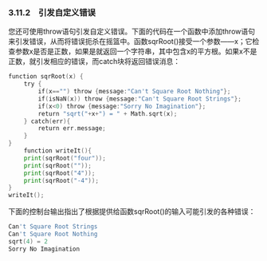 ### 3.11.2　引发自定义错误

您还可使用throw语句引发自定义错误。下面的代码在一个函数中添加throw语句来引发错误，从而将错误扼杀在摇篮中。函数sqrRoot()接受一个参数——x；它检查参数x是否是正数，如果是就返回一个字符串，其中包含x的平方根。如果x不是正数，就引发相应的错误，而catch块将返回错误消息：

```go
function sqrRoot(x) {
　　 try {
　　　　　if(x=="") throw {message:"Can't Square Root Nothing"};
　　　　　if(isNaN(x)) throw {message:"Can't Square Root Strings"};
　　　　　if(x<0) throw {message:"Sorry No Imagination"};
　　　　　return "sqrt("+x+") = " + Math.sqrt(x);
　　 } catch(err){
　　　　　return err.message;
　　 }
}
　　 function writeIt(){
　　 print(sqrRoot("four"));
　　 print(sqrRoot(""));
　　 print(sqrRoot("4"));
　　 print(sqrRoot("-4"));
}
writeIt();
```

下面的控制台输出指出了根据提供给函数sqrRoot()的输入可能引发的各种错误：

```go
Can't Square Root Strings
Can't Square Root Nothing
sqrt(4) = 2
Sorry No Imagination
```

